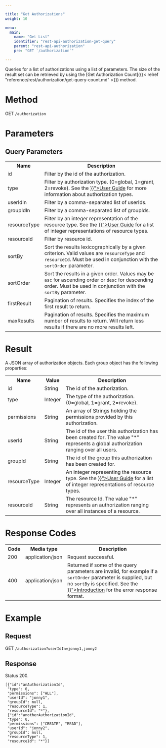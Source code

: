 ```yaml
---

title: "Get Authorizations"
weight: 10

menu:
  main:
    name: "Get List"
    identifier: "rest-api-authorization-get-query"
    parent: "rest-api-authorization"
    pre: "GET `/authorization`"

---
```


Queries for a list of authorizations using a list of parameters.
The size of the result set can be retrieved by using the [Get Authorization Count]({{< relref "reference/rest/authorization/get-query-count.md" >}}) method.


# Method

GET `/authorization`


# Parameters

## Query Parameters

<table class="table table-striped">
  <tr>
    <th>Name</th>
    <th>Description</th>
  </tr>
  <tr>
    <td>id</td>
    <td>Filter by the id of the authorization.</td>
  </tr>
  <tr>
    <td>type</td>
    <td>Filter by authorization type. (0=global, 1=grant, 2=revoke). See the <a href="{{< relref "user-guide/process-engine/authorization-service.md#authorization-type" >}}">User Guide</a> for more information about authorization types.</td>
  </tr>
  <tr>
    <td>userIdIn</td>
    <td>Filter by a comma-separated list of userIds.</td>
  </tr>
  <tr>
    <td>groupIdIn</td>
    <td>Filter by a comma-separated list of groupIds.</td>
  </tr>
  <tr>
    <td>resourceType</td>
    <td>Filter by an integer representation of the resource type. See the <a href="{{< relref "user-guide/process-engine/authorization-service.md#resources" >}}">User Guide</a> for a list of integer representations of resource types.</td>
  </tr>
  <tr>
    <td>resourceId</td>
    <td>Filter by resource id.</td>
  </tr>
  <tr>
    <td>sortBy</td>
    <td>Sort the results lexicographically by a given criterion. Valid values are
    <code>resourceType</code> and <code>resourceId</code>.
    Must be used in conjunction with the <code>sortOrder</code> parameter.</td>
  </tr>
  <tr>
    <td>sortOrder</td>
    <td>Sort the results in a given order. Values may be <code>asc</code> for ascending order or <code>desc</code> for descending order.
    Must be used in conjunction with the <code>sortBy</code> parameter.</td>
  </tr>
  <tr>
    <td>firstResult</td>
    <td>Pagination of results. Specifies the index of the first result to return.</td>
  </tr>
  <tr>
    <td>maxResults</td>
    <td>Pagination of results. Specifies the maximum number of results to return. Will return less results if there are no more results left.</td>
  </tr>
</table>


# Result

A JSON array of authorization objects.
Each group object has the following properties:

<table class="table table-striped">
  <tr>
    <th>Name</th>
    <th>Value</th>
    <th>Description</th>
  </tr>
  <tr>
    <td>id</td>
    <td>String</td>
    <td>The id of the authorization.</td>
  </tr>
  <tr>
    <td>type</td>
    <td>Integer</td>
    <td>The type of the authorization. (0=global, 1=grant, 2=revoke).</td>
  </tr>
  <tr>
    <td>permissions</td>
    <td>String</td>
    <td>An array of Strings holding the permissions provided by this authorization.</td>
  </tr>
  <tr>
    <td>userId</td>
    <td>String</td>
    <td>The id of the user this authorization has been created for. The value "*" represents a global authorization ranging over all users.</td>
  </tr>
  <tr>
    <td>groupId</td>
    <td>String</td>
    <td>The id of the group this authorization has been created for.</td>
  </tr>
  <tr>
    <td>resourceType</td>
    <td>Integer</td>
    <td>An integer representing the resource type. See the <a href="{{< relref "user-guide/process-engine/authorization-service.md#resources" >}}">User Guide</a> for a list of integer representations of resource types.</td>
  </tr>
  <tr>
    <td>resourceId</td>
    <td>String</td>
    <td>The resource Id. The value "*" represents an authorization ranging over all instances of a resource.</td>
  </tr>
</table>


# Response Codes

<table class="table table-striped">
  <tr>
    <th>Code</th>
    <th>Media type</th>
    <th>Description</th>
  </tr>
  <tr>
    <td>200</td>
    <td>application/json</td>
    <td>Request successful.</td>
  </tr>
  <tr>
    <td>400</td>
    <td>application/json</td>
    <td>Returned if some of the query parameters are invalid, for example if a <code>sortOrder</code> parameter is supplied, but no <code>sortBy</code> is specified. See the <a href="{{< relref "reference/rest/overview/_index.md#error-handling" >}}">Introduction</a> for the error response format.</td>
  </tr>
</table>


# Example

## Request

GET `/authorization?userIdIn=jonny1,jonny2`

## Response

Status 200.

    [{"id":"anAuthorizationId",
     "type": 0,
     "permissions": ["ALL"],
     "userId": "jonny1",
     "groupId": null,
     "resourceType": 1,
     "resourceId": "*"},
     {"id":"anotherAuthorizationId",
     "type": 0,
     "permissions": ["CREATE", "READ"],
     "userId": "jonny2",
     "groupId": null,
     "resourceType": 1,
     "resourceId": "*"}]
